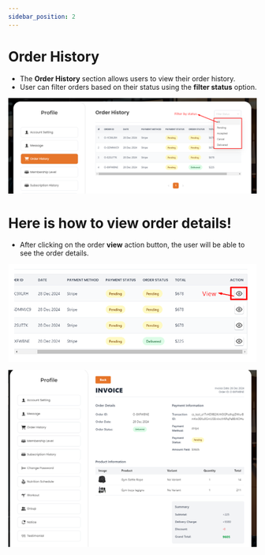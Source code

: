 ```yaml
---
sidebar_position: 2
---
```



# Order History

- The **Order History** section allows users to view their order history. 
- User can filter orders based on their status using the **filter status** option.

![order](./img/order.png)


# Here is how to view order details!

- After clicking on the order **view** action button, the user will be able to see the order details.

![order](./img/order1.png)

![order](./img/order2.png)